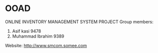 # OOAD
ONLINE INVENTORY MANAGEMENT SYSTEM PROJECT
Group members: 
1.  Asif kasi 9478
2.  Muhammad Ibrahim 9389

Website:
http://www.smcom.somee.com
